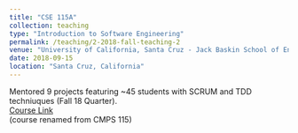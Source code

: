 ```yaml
---
title: "CSE 115A"
collection: teaching
type: "Introduction to Software Engineering"
permalink: /teaching/2-2018-fall-teaching-2
venue: "University of California, Santa Cruz - Jack Baskin School of Engineering"
date: 2018-09-15
location: "Santa Cruz, California"
---
```


Mentored 9 projects featuring ~45 students with SCRUM and TDD techniuques (Fall 18 Quarter). 
<br>
<a href="https://courses.soe.ucsc.edu/courses/cse115a">Course Link</a>
<br>
(course renamed from CMPS 115)